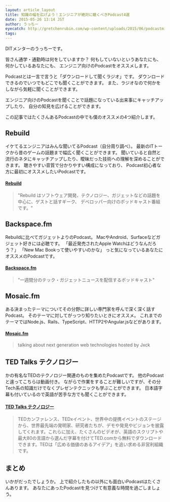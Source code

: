 ```yaml
---
layout: article_layout
title: 知識の幅を広げよう！エンジニアが絶対に聴くべきPodcast4選
date: 2015-05-26 13:14 JST
author: うっちー
eyecatch: http://gretchenrubin.com/wp-content/uploads/2015/06/podcastmikeheadset1.jpg
tags:
---
```


DITメンターのうっちーです。

皆さん通学・通勤時は何をしていますか？
何もしていないというあなたにも、何かしているあなたにも、
エンジニア向けのPodcastをオススメします。

Podcastとは一言で言うと「ダウンロードして聞くラジオ」です。
ダウンロードできるのでいつでもどこでも聞くことができます。
また、ラジオなので何かをしながら気軽に聞くことができます。

エンジニア向けのPodcastを聞くことで話題になっている出来事にキャッチアップしたり、
自分の知見を広げることができます。

この記事ではたくさんあるPodcastの中でも僕のオススメの4つ紹介します。

## Rebuild
イケてるエンジニアはみんな聞いてるPodcast（自分周り調べ）。
最新のITトークから昔のゲームの話題まで幅広く聞くことができます。
聞いていると自然と流行のネタにキャッチアップしたり、曖昧だった技術への理解を深めることができます。
聴きやすい音質で分かりやすい構成になっており、
Podcast初心者な方に最初にオススメしたいPodcastです。

#### [Rebuild](http://rebuild.fm)
> "Rebuild はソフトウェア開発、テクノロジー、ガジェットなどの話題を中心に、ゲストと話すギーク、
> デベロッパー向けのポッドキャスト番組です。"

## Backspace.fm
Rebuildに比べてガジェットよりのPodcast。
MacやAndroid、Surfaceなどガジェット好きには必聴です。
「最近発売されたApple Watchはどうなんだろう？」
「New Mac Bookって使いやすいのかな」
っと気になっているあなたにオススメのPodcastです。

#### [Backspace.fm](http://backspace.fm)
> "一週間分のテック・ガジェットニュースを配信するポッドキャスト"

## Mosaic.fm
ある決まったテーマについてその分野に詳しい専門家を呼んで深く深く話すPodcast。
そのテーマに対してがっつり知りたいときにオススメ。
これまでのテーマではNode.js、Rails、TypeScript、HTTP2やAngular.jsなどがあります。

#### [Mosaic.fm](http://mozaic.fm)
> talking about next generation web technologies hosted by Jxck

## TED Talks テクノロジー
かの有名なTEDのテクノロジー関連のものを集めたPodcastです。
他のPodcastと違ってこちらは動画付き。
ながらで作業をすることが難しいですが、その分Tech系の知識だけでなくプレゼンテクニックも学ぶことができます。
日本語字幕も付いているので英語が苦手な方でも聞くことができます。

#### [TED Talks テクノロジー](https://www.ted.com/talks?language=ja&topics%5B%5D=technology&sort=newest)
> TEDカンファレンス、TEDxイベント、世界中の提携イベントのステージから、世界最先端の発明家、研究者たちが、デモや発見やビジョンを披露してくれます。これらに加え、たくさんのビデオが、英語のスクリプトや最大80の言語から選んだ字幕を付けてTED.comから無料でダウンロードできます。TEDは「広める価値のあるアイデア」を追い求める非営利組織です。

## まとめ
いかがだったでしょうか。
上で紹介したもの以外にも面白いPodcastはたくさんあります。
あなたにあったPodcastを見つけて有意義な時間を過ごしましょう。
